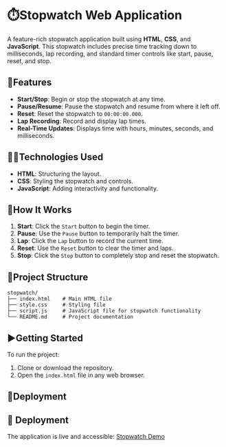 # **⏱️Stopwatch Web Application**

A feature-rich stopwatch application built using **HTML**, **CSS**, and **JavaScript**. This stopwatch includes precise time tracking down to milliseconds, lap recording, and standard timer controls like start, pause, reset, and stop.

## **🚀Features**
- **Start/Stop**: Begin or stop the stopwatch at any time.
- **Pause/Resume**: Pause the stopwatch and resume from where it left off.
- **Reset**: Reset the stopwatch to `00:00:00.000`.
- **Lap Recording**: Record and display lap times.
- **Real-Time Updates**: Displays time with hours, minutes, seconds, and milliseconds.

## **🧑‍💻Technologies Used**
- **HTML**: Structuring the layout.
- **CSS**: Styling the stopwatch and controls.
- **JavaScript**: Adding interactivity and functionality.

## **🌟How It Works**
1. **Start**: Click the `Start` button to begin the timer.
2. **Pause**: Use the `Pause` button to temporarily halt the timer.
3. **Lap**: Click the `Lap` button to record the current time.
4. **Reset**: Use the `Reset` button to clear the timer and laps.
5. **Stop**: Click the `Stop` button to completely stop and reset the stopwatch.

## **📂Project Structure**
```
stopwatch/
├── index.html    # Main HTML file
├── style.css     # Styling file
├── script.js     # JavaScript file for stopwatch functionality
└── README.md     # Project documentation
```

## **▶Getting Started**
To run the project:
1. Clone or download the repository.
2. Open the `index.html` file in any web browser.

## **🎯Deployment**
## 🎯 **Deployment**
The application is live and accessible: [Stopwatch Demo](https://ashraf7779.github.io/Stop_Watch/)


